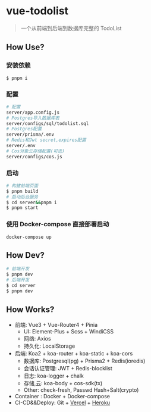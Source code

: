 # vue-todolist

> 一个从前端到后端到数据库完整的 TodoList

## How Use?

### 安装依赖

```shell
$ pnpm i
```

### 配置

```bash
# 配置
server/app.config.js
# Postgres导入数据库表
server/configs/sql/todolist.sql
# Postgres配置
server/prisma/.env
# Redis和Jwt secret,expires配置
server/.env
# Cos对象云存储配置(可选)
server/configs/cos.js
```

### 启动

```bash
# 构建前端页面
$ pnpm build
# 启动后台服务
$ cd server&&pnpm i
$ pnpm start
```

### 使用 Docker-compose 直接部署启动

```shell
docker-compose up
```

## How Dev?

```bash
# 前端开发
$ pnpm dev
# 后端开发
$ cd server
$ pnpm dev
```

## How Works?

- 前端: Vue3 + Vue-Router4 + Pinia
  - UI: Element-Plus + Scss + WindiCSS
  - 网络: Axios
  - 持久化: LocalStorage
- 后端: Koa2 + koa-router + koa-static + koa-cors
  - 数据库: Postgresql(pg) + Prisma2 + Redis(ioredis)
  - 会话认证管理: JWT + Redis-blocklist
  - 日志: koa-logger + chalk
  - 存储,云: koa-body + cos-sdk(tx)
  - Other: check-fresh, Passwd Hash+Salt(crypto)
- Container : Docker + Docker-compose
- CI-CD&&Deploy: Git + [Vercel](https://vercel.com/) + [Heroku](https://heroku.com/)

